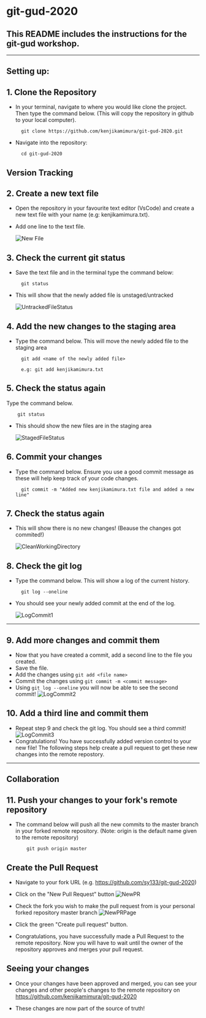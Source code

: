 # git-gud-2020

## This README includes the instructions for the git-gud workshop.

---

## **Setting up:**

## 1. Clone the Repository

- In your terminal, navigate to where you would like clone the project. Then type the command below. (This will copy the repository in github to your local computer).

        git clone https://github.com/kenjikamimura/git-gud-2020.git
        
- Navigate into the repository:

        cd git-gud-2020

## **Version Tracking**

## 2. Create a new text file

- Open the repository in your favourite text editor (VsCode) and create a new text file with your name (e.g: kenjikamimura.txt).

* Add one line to the text file.

  ![New File](./images/NewFile.png "New File")

## 3. Check the current git status

- Save the text file and in the terminal type the command below:

        git status

- This will show that the newly added file is unstaged/untracked

  ![UntrackedFileStatus](./images/UntrackedFileStatus.png "Untracked FileStatus")

## 4. Add the new changes to the staging area

- Type the command below. This will move the newly added file to the staging area

        git add <name of the newly added file>

        e.g: git add kenjikamimura.txt

## 5. Check the status again

Type the command below.

        git status

- This should show the new files are in the staging area

  ![StagedFileStatus](./images/StagedFileStatus.png "Staged File Status")

## 6. Commit your changes

- Type the command below. Ensure you use a good commit message as these will help keep track of your code changes.

        git commit -m "Added new kenjikamimura.txt file and added a new line"

## 7. Check the status again

- This will show there is no new changes! (Beause the changes got commited!)

  ![CleanWorkingDirectory](./images/CleanWorkingDirectory.png "Clean working directory")

## 8. Check the git log

- Type the command below. This will show a log of the current history.

        git log --oneline

* You should see your newly added commit at the end of the log.

  ![LogCommit1](./images/LogCommit1.png "Log Commit 1")

---

## 9. Add more changes and commit them

- Now that you have created a commit, add a second line to the file you created.
- Save the file.
- Add the changes using `git add <file name>`
- Commit the changes using `git commit -m <commit message>`
- Using `git log --oneline` you will now be able to see the second commit!
  ![LogCommit2](./images/LogCommit2.png "Log Commit 2")

## 10. Add a third line and commit them

- Repeat step 9 and check the git log. You should see a third commit!
  ![LogCommit3](./images/LogCommit3.png "Log Commit 3")
- Congratulations! You have successfully added version control to your new file! The following steps help create a pull request to get these new changes into the remote repostory.

---

## **Collaboration**

## 11. Push your changes to your fork's remote repository

- The command below will push all the new commits to the master branch in your forked remote repository.
  (Note: origin is the default name given to the remote repository)

          git push origin master

## Create the Pull Request

- Navigate to your fork URL (e.g. https://github.com/sy133/git-gud-2020)
- Click on the "New Pull Request" button
  ![NewPR](./images/NewPullRequestButton.png "New PR")

- Check the fork you wish to make the pull request from is your personal forked repository master branch
  ![NewPRPage](./images/NewPullRequestPage.png "New PR Page")

- Click the green "Create pull request" button.
- Congratulations, you have successfully made a Pull Request to the remote repository. Now you will have to wait until the owner of the repository approves and merges your pull request.

## Seeing your changes

- Once your changes have been approved and merged, you can see your changes and other people's changes to the remote repository on https://github.com/kenjikamimura/git-gud-2020

- These changes are now part of the source of truth!